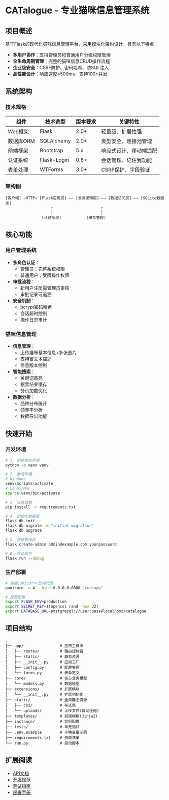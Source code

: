 
# CATalogue - 专业猫咪信息管理系统

## 项目概述
基于Flask的现代化猫咪信息管理平台，采用模块化架构设计，具有以下特点：
- **多用户协作**：支持管理员和普通用户分级权限管理
- **全生命周期管理**：完整的猫咪信息CRUD操作流程
- **企业级安全**：CSRF防护、密码哈希、防SQL注入
- **高性能设计**：响应速度<500ms，支持100+并发

## 系统架构
### 技术规格
| 组件         | 技术选型               | 版本要求   | 关键特性                     |
|--------------|-----------------------|-----------|----------------------------|
| Web框架      | Flask                | 2.0+      | 轻量级、扩展性强             |
| 数据库ORM    | SQLAlchemy           | 2.0+      | 类型安全、连接池管理         |
| 前端框架     | Bootstrap            | 5.x       | 响应式设计、移动端适配       |
| 认证系统     | Flask-Login          | 0.6+      | 会话管理、记住我功能         |
| 表单处理     | WTForms              | 3.0+      | CSRF保护、字段验证           |

### 架构图
```
[客户端] ←HTTP→ [Flask应用层] ←→ [业务逻辑层] ←→ [数据访问层] ←→ [SQLite数据库]
                    ↑                     ↑
                    │                     │
                [认证授权]           [缓存管理]
```

## 核心功能
### 用户管理系统
- **多角色认证**：
  - 管理员：完整系统权限
  - 普通用户：受限操作权限
- **审批流程**：
  - 新用户注册需管理员审核
  - 审批记录可追溯
- **安全机制**：
  - bcrypt密码哈希
  - 会话超时控制
  - 操作日志审计

### 猫咪信息管理
- **信息管理**：
  - 上传猫咪基本信息+多张图片
  - 支持富文本描述
  - 信息版本控制
- **智能搜索**：
  - 关键词高亮
  - 搜索结果缓存
  - 分页加载优化
- **数据分析**：
  - 品种分布统计
  - 领养率分析
  - 数据导出功能

## 快速开始
### 开发环境
```bash
# 1. 创建虚拟环境
python -m venv venv

# 2. 激活环境
# Windows
venv\Scripts\activate
# Linux/Mac
source venv/bin/activate

# 3. 安装依赖
pip install -r requirements.txt

# 4. 初始化数据库
flask db init
flask db migrate -m "initial migration"
flask db upgrade

# 5. 创建管理员
flask create-admin admin@example.com yourpassword

# 6. 启动服务
flask run --debug
```

### 生产部署
```bash
# 使用Gunicorn+反向代理
gunicorn -w 4 --bind 0.0.0.0:8000 "run:app"

# 推荐配置
export FLASK_ENV=production
export SECRET_KEY=$(openssl rand -hex 32)
export DATABASE_URL=postgresql://user:pass@localhost/catalogue
```

## 项目结构
```
.
├── app/                # 应用主模块
│   ├── routes/         # 路由控制器
│   ├── static/         # 静态资源
│   ├── __init__.py     # 应用工厂
│   ├── config.py       # 配置管理
│   └── forms.py        # 表单定义
├── core/               # 核心业务模型
│   └── models.py       # 数据模型
├── extensions/         # 扩展模块
│   └── __init__.py     # 扩展初始化
├── static/             # 全局静态资源
│   ├── css/            # 样式表
│   └── uploads/        # 上传文件(自动压缩)
├── templates/          # 前端模板(Jinja2)
├── instance/           # 实例配置
├── tests/              # 单元测试
├── .env.example        # 环境变量示例
├── requirements.txt    # 依赖清单
└── run.py              # 启动脚本
```

## 扩展阅读
- [API文档](docs/api.md)
- [开发规范](docs/development.md)
- [测试指南](docs/testing.md)
- [部署手册](docs/deployment.md)
